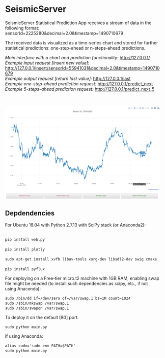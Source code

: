 # SeismicServer

SeismicServer Statistical Prediction App receives a stream of data in the following format: <br/>
sensorId=2225280&decimal=2.0&timestamp=1490710679 <br/>

The received data is visualized as a time-series chart and stored for further statistical predictions: one-step-ahead or n-steps-ahead predictions. <br/>

*Main interface with a chart and prediction functionality:* http://127.0.0.1/ <br/>
*Example input request [insert new value]:* http://127.0.0.1/insert/sensorId=55941031&decimal=2.0&timestamp=1490710679 <br/>
*Example output request [return last value]:* http://127.0.0.1/last <br/>
*Example one-step-ahead prediction request:* http://127.0.0.1/predict_next <br/>
*Example 5-steps-ahead prediction request:* http://127.0.0.1/predict_next_5 <br/>
 <br/>
 <br/>

![SeismicServer Statistical Prediction App, beta version](/data/seismicserver_beta.png?raw=true "SeismicServer beta")

## Depdendencies

For Ubuntu 16.04 with Python 2.7.13 with SciPy stack (or Anaconda2):

```shell

pip install web.py

pip install plotly

sudo apt-get install xvfb libav-tools xorg-dev libsdl2-dev swig cmake

pip install pyflux
```
For deploying on a Free-tier micro.t2 machine with 1GB RAM, enabling swap file might be needed (to install such dependencies as scipy, etc., if not using Anaconda):
```shell
sudo /bin/dd if=/dev/zero of=/var/swap.1 bs=1M count=1024
sudo /sbin/mkswap /var/swap.1
sudo /sbin/swapon /var/swap.1
```

To deploy it on the default [80] port:

```shell
sudo python main.py
```

if using Anaconda:
```shell
alias sudo='sudo env PATH=$PATH'
sudo python main.py
```

